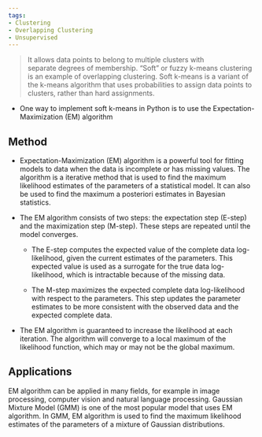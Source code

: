 ```yaml
---
tags:
- Clustering
- Overlapping Clustering
- Unsupervised
---
```


> It allows data points to belong to multiple clusters with separate degrees of membership. “Soft” or fuzzy k-means clustering is an example of overlapping clustering. Soft k-means is a variant of the k-means algorithm that uses probabilities to assign data points to clusters, rather than hard assignments. 

- One way to implement soft k-means in Python is to use the Expectation-Maximization (EM) algorithm

## Method

- Expectation-Maximization (EM) algorithm is a powerful tool for fitting models to data when the data is incomplete or has missing values. The algorithm is a iterative method that is used to find the maximum likelihood estimates of the parameters of a statistical model. It can also be used to find the maximum a posteriori estimates in Bayesian statistics.

- The EM algorithm consists of two steps: the expectation step (E-step) and the maximization step (M-step). These steps are repeated until the model converges.

	- The E-step computes the expected value of the complete data log-likelihood, given the current estimates of the parameters. This expected value is used as a surrogate for the true data log-likelihood, which is intractable because of the missing data.

	- The M-step maximizes the expected complete data log-likelihood with respect to the parameters. This step updates the parameter estimates to be more consistent with the observed data and the expected complete data.

- The EM algorithm is guaranteed to increase the likelihood at each iteration. The algorithm will converge to a local maximum of the likelihood function, which may or may not be the global maximum.

## Applications

EM algorithm can be applied in many fields, for example in image processing, computer vision and natural language processing. Gaussian Mixture Model (GMM) is one of the most popular model that uses EM algorithm. In GMM, EM algorithm is used to find the maximum likelihood estimates of the parameters of a mixture of Gaussian distributions.